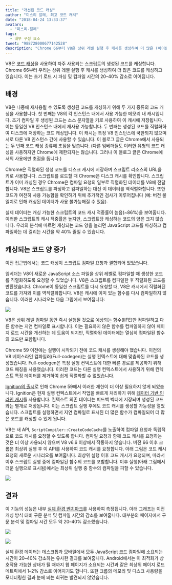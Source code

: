 ```yaml
---
title: "개선된 코드 캐싱"
author: "미스리 알레, 최고 코드 캐셔"
date: "2018-04-24 13:33:37"
avatars: 
  - "미스리-알레"
tags: 
  - 내부 구성 요소
tweet: "988728000677142528"
description: "Chrome 66부터 V8은 상위 레벨 실행 후 캐시를 생성하여 더 많은 (바이트)코드를 캐싱합니다."
---
```

V8은 [코드 캐싱](/blog/code-caching)을 사용하여 자주 사용되는 스크립트의 생성된 코드를 캐싱합니다. Chrome 66부터 우리는 상위 레벨 실행 후 캐시를 생성하여 더 많은 코드를 캐싱하고 있습니다. 이는 초기 로드 시 파싱 및 컴파일 시간의 20–40% 감소로 이어집니다.

<!--truncate-->
## 배경

V8은 나중에 재사용될 수 있도록 생성된 코드를 캐싱하기 위해 두 가지 종류의 코드 캐싱을 사용합니다. 첫 번째는 V8의 각 인스턴스 내에서 사용 가능한 메모리 내 캐시입니다. 초기 컴파일 후 생성된 코드는 소스 문자열을 키로 사용하여 이 캐시에 저장됩니다. 이는 동일한 V8 인스턴스 내에서 재사용 가능합니다. 두 번째는 생성된 코드를 직렬화하여 디스크에 저장하는 코드 캐싱입니다. 이 캐시는 특정 V8 인스턴스에 국한되지 않으며 서로 다른 V8 인스턴스 간에 사용할 수 있습니다. 이 블로그 글은 Chrome에서 사용되는 두 번째 코드 캐싱 종류에 초점을 맞춥니다. (다른 임베더들도 이러한 유형의 코드 캐싱을 사용하지만 Chrome에 제한되지는 않습니다. 그러나 이 블로그 글은 Chrome에서의 사용에만 초점을 둡니다.)

Chrome은 직렬화된 생성 코드를 디스크 캐시에 저장하며 스크립트 리소스의 URL을 키로 사용합니다. 스크립트를 로드할 때 Chrome은 디스크 캐시를 확인합니다. 스크립트가 이미 캐싱된 경우 Chrome은 컴파일 요청의 일부로 직렬화된 데이터를 V8에 전달합니다. V8은 스크립트를 파싱하고 컴파일하는 대신 이 데이터를 역직렬화합니다. 또한 코드가 여전히 사용 가능함을 확인하기 위해 추가적인 검사가 이루어집니다 (예: 버전 불일치로 인해 캐싱된 데이터가 사용 불가능해질 수 있음).

실제 데이터는 캐싱 가능한 스크립트의 코드 캐시 적중률이 높음(~86%)을 보여줍니다. 이러한 스크립트의 캐시 적중률은 높지만, 스크립트당 캐싱하는 코드의 양은 크지 않습니다. 우리의 분석에 따르면 캐싱되는 코드 양을 늘리면 JavaScript 코드를 파싱하고 컴파일하는 데 걸리는 시간을 약 40% 줄일 수 있습니다.

## 캐싱되는 코드 양 증가

이전 접근법에서는 코드 캐싱이 스크립트 컴파일 요청과 결합되어 있었습니다.

임베더는 V8이 새로운 JavaScript 소스 파일을 상위 레벨로 컴파일할 때 생성한 코드를 직렬화하도록 요청할 수 있었습니다. V8은 스크립트를 컴파일한 후 직렬화된 코드를 반환했습니다. Chrome이 동일한 스크립트를 다시 요청할 때, V8은 캐시에서 직렬화된 코드를 가져와 이를 역직렬화합니다. V8은 캐시에 이미 있는 함수를 다시 컴파일하지 않습니다. 이러한 시나리오는 다음 그림에서 보여집니다:

![](/_img/improved-code-caching/warm-hot-run-1.png)

V8은 상위 레벨 컴파일 동안 즉시 실행될 것으로 예상되는 함수(IIFE)만 컴파일하고 다른 함수는 지연 컴파일로 표시합니다. 이는 필요하지 않은 함수를 컴파일하지 않아 페이지 로드 시간을 개선하는 데 도움이 되지만, 직렬화된 데이터에는 열심히 컴파일된 함수의 코드만 포함됩니다.

Chrome 59 이전에는 실행이 시작되기 전에 코드 캐시를 생성해야 했습니다. 이전의 V8 베이스라인 컴파일러(Full-codegen)는 실행 컨텍스트에 대해 맞춤화된 코드를 생성했습니다. Full-codegen은 특정 실행 컨텍스트에 대한 빠른 경로를 제공하기 위해 코드 패칭을 사용했습니다. 이러한 코드는 다른 실행 컨텍스트에서 사용하기 위해 컨텍스트 특정 데이터를 제거하여 쉽게 직렬화할 수 없었습니다.

[Ignition의 출시](/blog/launching-ignition-and-turbofan)로 인해 Chrome 59에서 이러한 제한이 더 이상 필요하지 않게 되었습니다. Ignition은 현재 실행 컨텍스트에서 작업을 빠르게 처리하기 위해 [데이터 기반 인라인 캐시](https://www.youtube.com/watch?v=u7zRSm8jzvA)를 사용합니다. 컨텍스트 의존 데이터는 피드백 벡터에 저장되며 생성된 코드와는 별개로 저장됩니다. 이는 스크립트 실행 후에도 코드 캐시를 생성할 가능성을 열었습니다. 스크립트를 실행하면서 지연 컴파일로 표시된 더 많은 함수가 컴파일되어 더 많은 코드를 캐싱할 수 있게 됩니다.

V8는 새 API, `ScriptCompiler::CreateCodeCache`를 노출하여 컴파일 요청과 독립적으로 코드 캐시를 요청할 수 있도록 합니다. 컴파일 요청과 함께 코드 캐시를 요청하는 것은 더 이상 사용되지 않으며 V8 v6.6 이상에서 작동하지 않습니다. 버전 66 이후 크롬은 최상위 실행 후 이 API를 사용하여 코드 캐시를 요청합니다. 아래 그림은 코드 캐시 요청의 새로운 시나리오를 보여줍니다. 최상위 실행 이후 코드 캐시가 요청되며, 따라서 이후 스크립트 실행 중에 컴파일된 함수의 코드를 포함합니다. 이후 실행(아래 그림에서 더운 실행으로 표시됨)에서는 최상위 실행 중 함수의 컴파일을 피할 수 있습니다.

![](/_img/improved-code-caching/warm-hot-run-2.png)

## 결과

이 기능의 성능은 내부 [실제 환경 벤치마크](https://cs.chromium.org/chromium/src/tools/perf/page_sets/v8_top_25.py?q=v8.top&sq=package:chromium&l=1)를 사용하여 측정됩니다. 아래 그래프는 이전 캐싱 방식 대비 구문 분석 및 컴파일 시간의 감소를 보여줍니다. 대부분의 페이지에서 구문 분석 및 컴파일 시간 모두 약 20–40% 감소했습니다.

![](/_img/improved-code-caching/parse.png)

![](/_img/improved-code-caching/compile.png)

실제 환경 데이터는 데스크톱과 모바일에서 모두 JavaScript 코드 컴파일에 소요되는 시간이 20–40% 감소하는 유사한 결과를 보여줍니다. Android에서는 이 최적화가 상호작용 가능한 상태가 될 때까지 웹 페이지가 소요되는 시간과 같은 최상위 페이지 로드 메트릭에서 1–2% 감소로 이어지기도 합니다. 또한 크롬의 메모리 및 디스크 사용량을 모니터링한 결과 눈에 띄는 회귀는 발견되지 않았습니다.
